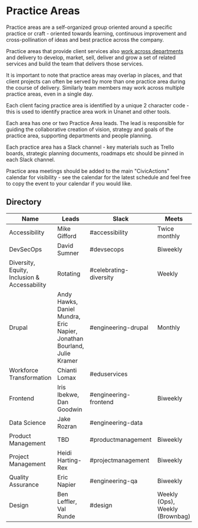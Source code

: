 # Practice Areas

Practice areas are a self-organized group oriented around a specific practice or craft - oriented towards learning, continuous improvement and cross-pollination of ideas and best practice across the company.

Practice areas that provide client services also [work across departments](working-with-depts.md) and delivery to develop, market, sell, deliver and grow a set of related services and build the team that delivers those services.

It is important to note that practice areas may overlap in places, and that client projects can often be served by more than one practice area during the course of delivery. Similarly team members may work across multiple practice areas, even in a single day.

Each client facing practice area is identified by a unique 2 character code - this is used to identify practice area work in Unanet and other tools.

Each area has one or two Practice Area leads. The lead is responsible for guiding the collaborative creation of vision, strategy and goals of the practice area, supporting departments and people planning.

Each practice area has a Slack channel - key materials such as Trello boards, strategic planning documents, roadmaps etc should be pinned in each Slack channel.

Practice area meetings should be added to the main "CivicActions" calendar for visibility - see the calendar for the latest schedule and feel free to copy the event to your calendar if you would like.

## Directory

| Name                                         | Leads                                                                   | Slack                 | Meets                           |
| -------------------------------------------- | ----------------------------------------------------------------------- | --------------------- | ------------------------------- |
| Accessibility                                | Mike Gifford                                                            | #accessibility        | Twice monthly                        |
| DevSecOps                                    | David Sumner                                                            | #devsecops            | Biweekly                        |
| Diversity, Equity, Inclusion & Accessability | Rotating                                                                | #celebrating-diversity | Weekly                          |
| Drupal                                       | Andy Hawks, Daniel Mundra, Eric Napier, Jonathan Bourland, Julie Kramer | #engineering-drupal   | Monthly                        |
| Workforce Transformation                     | Chianti Lomax                                                           | #eduservices          |                                 |
| Frontend                                     | Iris Ibekwe, Dan Goodwin                                                | #engineering-frontend | Biweekly                        |
| Data Science                                 | Jake Rozran                                                             | #engineering-data     |                                 |
| Product Management                           | TBD                                                                     | #productmanagement    | Biweekly                        |
| Project Management                           | Heidi Harting-Rex                                                       | #projectmanagement    | Biweekly                        |
| Quality Assurance                            | Eric Napier                                                             | #engineering-qa       | Biweekly                        |
| Design                                       | Ben Leffler, Val Runde                                                  | #design               | Weekly (Ops), Weekly (Brownbag) |
